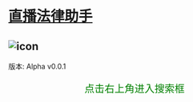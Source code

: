 # [直播法律助手](https://livelaw.netlify.app/)

![icon](法icon.png)
---

版本: Alpha v0.0.1

<p style=font-size:20px;color:green;text-align:center>
点击右上角进入搜索框
</p>
